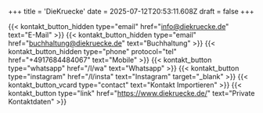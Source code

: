 +++
title = 'DieKruecke'
date = 2025-07-12T20:53:11.608Z
draft = false
+++

{{< kontakt_button_hidden type="email" href="info@diekruecke.de" text="E-Mail" >}}
{{< kontakt_button_hidden type="email" href="buchhaltung@diekruecke.de" text="Buchhaltung" >}}
{{< kontakt_button_hidden type="phone" protocol="tel" href="+4917684484067" text="Mobile" >}}
{{< kontakt_button type="whatsapp" href="/l/wa" text="Whatsapp" >}}
{{< kontakt_button type="instagram" href="/l/insta" text="Instagram" target="_blank" >}}
{{< kontakt_button_vcard type="contact" text="Kontakt Importieren" >}}
{{< kontakt_button type="link" href="https://www.diekruecke.de/" text="Private Kontaktdaten" >}}
